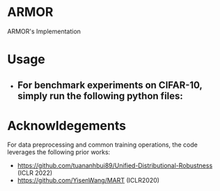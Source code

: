 # ARMOR
ARMOR's Implementation

# Usage
- For benchmark experiments on CIFAR-10, simply run the following python files:
  - 


# Acknowldegements
For data preprocessing and common training operations, the code leverages the following prior works:
- https://github.com/tuananhbui89/Unified-Distributional-Robustness (ICLR 2022)
- https://github.com/YisenWang/MART (ICLR2020)


